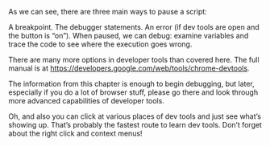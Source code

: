As we can see, there are three main ways to pause a script:

A breakpoint.
The debugger statements.
An error (if dev tools are open and the button is “on”).
When paused, we can debug: examine variables and trace the code to see where the execution goes wrong.

There are many more options in developer tools than covered here. The full manual is at https://developers.google.com/web/tools/chrome-devtools.

The information from this chapter is enough to begin debugging, but later, especially if you do a lot of browser stuff, please go there and look through more advanced capabilities of developer tools.

Oh, and also you can click at various places of dev tools and just see what’s showing up. That’s probably the fastest route to learn dev tools. Don’t forget about the right click and context menus!
